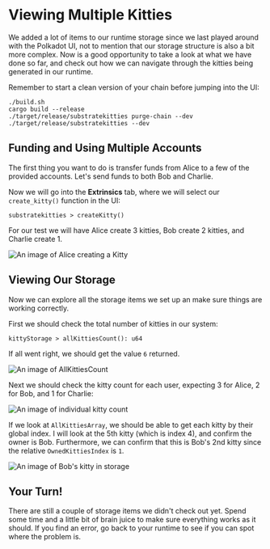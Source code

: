 Viewing Multiple Kitties
===

We added a lot of items to our runtime storage since we last played around with the Polkadot UI, not to mention that our storage structure is also a bit more complex. Now is a good opportunity to take a look at what we have done so far, and check out how we can navigate through the kitties being generated in our runtime.

Remember to start a clean version of your chain before jumping into the UI:

```
./build.sh
cargo build --release
./target/release/substratekitties purge-chain --dev
./target/release/substratekitties --dev
```

## Funding and Using Multiple Accounts

The first thing you want to do is transfer funds from Alice to a few of the provided accounts. Let's send funds to both Bob and Charlie.

Now we will go into the **Extrinsics** tab, where we will select our `create_kitty()` function in the UI:

```
substratekitties > createKitty()
```

For our test we will have Alice create 3 kitties, Bob create 2 kitties, and Charlie create 1.

![An image of Alice creating a Kitty](./assets/alice-creates-kitty.png)

## Viewing Our Storage

Now we can explore all the storage items we set up an make sure things are working correctly.

First we should check the total number of kitties in our system:

```
kittyStorage > allKittiesCount(): u64
```

If all went right, we should get the value `6` returned.

![An image of AllKittiesCount](./assets/all-kitties-count.png)

Next we should check the kitty count for each user, expecting 3 for Alice, 2 for Bob, and 1 for Charlie:

![An image of individual kitty count](./assets/owner-kitty-count.png)

If we look at `AllKittiesArray`, we should be able to get each kitty by their global index. I will look at the 5th kitty (which is index 4), and confirm the owner is Bob. Furthermore, we can confirm that this is Bob's 2nd kitty since the relative `OwnedKittiesIndex` is `1`.

![An image of Bob's kitty in storage](./assets/bob-owned-kitty.png)

## Your Turn!

There are still a couple of storage items we didn't check out yet. Spend some time and a little bit of brain juice to make sure everything works as it should. If you find an error, go back to your runtime to see if you can spot where the problem is.